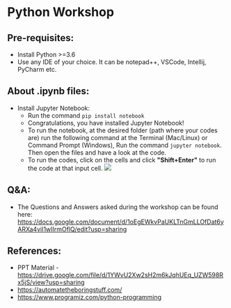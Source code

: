 # Python Workshop
## Pre-requisites:
  - Install Python >=3.6
  - Use any IDE of your choice. It can be notepad++, VSCode, Intellij, PyCharm etc.

## About .ipynb files:
  - Install Jupyter Notebook:
    - Run the command `pip install notebook`
    - Congratulations, you have installed Jupyter Notebook! 
    - To run the notebook, at the desired folder (path where your codes are) run the following command at the Terminal (Mac/Linux) or Command Prompt (Windows), Run the command  `jupyter notebook`. Then open the files and have a look at the code.
    - To run the codes, click on the cells and click **"Shift+Enter"** to run the code at that input cell. 
    ![](https://i.pinimg.com/564x/2e/8d/1a/2e8d1ad216f71a25fbc0c3b58cdd1ef2.jpg)
    
## Q&A:
- The Questions and Answers asked during the workshop can be found here: https://docs.google.com/document/d/1oEgEWkvPaUKLTnGmLLOfDat6yARXa4viI1wIIrmOflQ/edit?usp=sharing

## References:
- PPT Material - https://drive.google.com/file/d/1YWvU2Xw2sH2m6kJqhUEq_UZW598Rx5jS/view?usp=sharing
- https://automatetheboringstuff.com/
- https://www.programiz.com/python-programming

